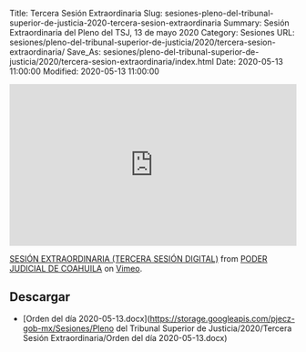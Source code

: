 Title: Tercera Sesión Extraordinaria
Slug: sesiones-pleno-del-tribunal-superior-de-justicia-2020-tercera-sesion-extraordinaria
Summary: Sesión Extraordinaria del Pleno del TSJ, 13 de mayo 2020
Category: Sesiones
URL: sesiones/pleno-del-tribunal-superior-de-justicia/2020/tercera-sesion-extraordinaria/
Save_As: sesiones/pleno-del-tribunal-superior-de-justicia/2020/tercera-sesion-extraordinaria/index.html
Date: 2020-05-13 11:00:00
Modified: 2020-05-13 11:00:00


<div style="padding:56.25% 0 0 0;position:relative;"><iframe src="https://player.vimeo.com/video/417731823" style="position:absolute;top:0;left:0;width:100%;height:100%;" frameborder="0" allow="autoplay; fullscreen" allowfullscreen></iframe></div><script src="https://player.vimeo.com/api/player.js"></script>
<p><a href="https://vimeo.com/417731823">SESI&Oacute;N EXTRAORDINARIA (TERCERA SESI&Oacute;N DIGITAL)</a> from <a href="https://vimeo.com/user103229504">PODER JUDICIAL DE COAHUILA</a> on <a href="https://vimeo.com">Vimeo</a>.</p>



## Descargar


* [Orden del día 2020-05-13.docx](https://storage.googleapis.com/pjecz-gob-mx/Sesiones/Pleno del Tribunal Superior de Justicia/2020/Tercera Sesión Extraordinaria/Orden del día 2020-05-13.docx)


